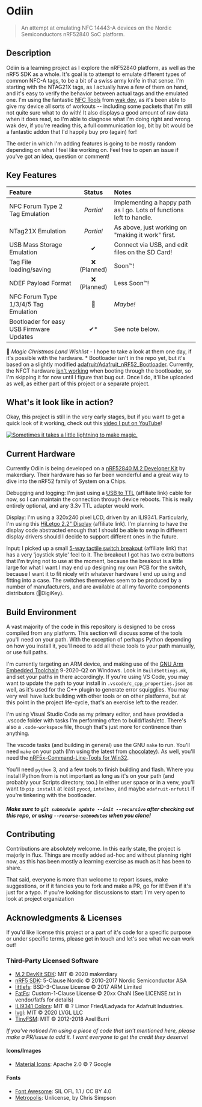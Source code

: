 # Odiin

> An attempt at emulating NFC 14443-A devices on the Nordic Semiconductors nRF52840 SoC platform.

## Description

Odiin is a learning project as I explore the nRF52840 platform, as well as the nRF5 SDK as a whole. It's goal is to attempt to emulate different types of common NFC-A tags, to be a bit of a swiss army knife in that sense. I'm starting with the NTAG21X tags, as I actually have a few of them on hand, and it's easy to verify the behavior between actual tags and the emulated one. I'm using the fantastic [NFC Tools](https://apps.apple.com/us/app/nfc-tools/id1252962749) from [wak dev](https://www.wakdev.com/), as it's been able to give my device all sorts of workouts -- including some packets that I'm still not quite sure what to do with! It also displays a good amount of raw data when it does read, so I'm able to diagnose what I'm doing right and wrong. wak dev, if you're reading this, a full communication log, bit by bit would be a fantastic addon that I'd happily buy pro (again) for!

The order in which I'm adding features is going to be mostly random depending on what I feel like working on. Feel free to open an issue if you've got an idea, question or comment!

## Key Features

|Feature|Status|Notes|
|:-|:-:|:-|
|NFC Forum Type 2 Tag Emulation|*Partial*|Implementing a happy path as I go. Lots of functions left to handle.|
|NTag21X Emulation|*Partial*|As above, just working on "making it work" first.|
|USB Mass Storage Emulation|✔|Connect via USB, and edit files on the SD Card!|
|Tag File loading/saving|❌ (Planned)|Soon™!|
|NDEF Payload Format|❌ (Planned)|Less Soon™!|
|NFC Forum Type 1/3/4/5 Tag Emulation|🎄|*Maybe!*|
|Bootloader for easy USB Firmware Updates|✔*|See note below.

🎄 *Magic Christmas Land Wishlist* - I hope to take a look at them one day, if it's possible with the hardware.
\* Bootloader isn't in the repo yet, but it's based on a slightly modified [adafruit/Adafruit_nRF52_Bootloader](https://github.com/adafruit/Adafruit_nRF52_Bootloader). Currently, the NFCT hardware [isn't working](https://github.com/adafruit/Adafruit_nRF52_Bootloader/issues/150) when booting through the bootloader, so I'm skipping it for now until I figure that bug out. Once I do, it'll be uploaded as well, as either part of this project or a separate project.

## What's it look like in action?

Okay, this project is still in the very early stages, but if you want to get a quick look of it working, check out this [video I put on YouTube](https://youtu.be/bRNZewXajJM)!

[![Sometimes it takes a little lightning to make magic.](http://img.youtube.com/vi/bRNZewXajJM/0.jpg)](http://www.youtube.com/watch?v=bRNZewXajJM "Odiin in very rough action!")

## Current Hardware

Currently Odiin is being developed on a [nRF52840 M.2 Developer Kit](https://store.makerdiary.com/products/nrf52840-m2-developer-kit) by makerdiary. Their hardware has so far been wonderful and a great way to dive into the nRF52 family of System on a Chips.

Debugging and logging: I'm just using a [USB to TTL](https://amzn.to/2OSYcJb) (affiliate link) cable for now, so I can maintain the connection through device reboots. This is really entirely optional, and any 3.3v TTL adapter would work.

Display: I'm using a 320x240 pixel LCD, driven by an ILI9341. Particularly, I'm using this [HiLetgo 2.2" Display](https://www.amazon.com/gp/product/B01CZL6QIQ/ref=as_li_tl?ie=UTF8&tag=cmd0ed-20&camp=1789&creative=9325&linkCode=as2&creativeASIN=B01CZL6QIQ&linkId=e4fa58ed89551ceb71b44a4eca0320d2) (affiliate link). I'm planning to have the display code abstracted enough that I should be able to swap in different display drivers should I decide to support different ones in the future.

Input: I picked up a small [5-way tactile switch breakout](https://amzn.to/3hy9GxS) (affiliate link) that has a very 'joystick style' feel to it. The breakout I got has two extra buttons that I'm trying not to use at the moment, because the breakout is a little large for what I want.I may end up designing my own PCB for the switch, because I want it to fit nicely with whatever hardware I end up using and fitting into a case. The switches themselves seem to be produced by a number of manufacturers, and are available at all my favorite components distributors (💖DigiKey).

## Build Environment

A vast majority of the code in this repository is designed to be cross compiled from any platform. This section will discuss some of the tools you'll need on your path. With the exception of perhaps Python depending on how you install it, you'll need to add all these tools to your path manually, or use full paths.

 I'm currently targeting an ARM device, and making use of the [GNU Arm Embedded Toolchain](https://developer.arm.com/tools-and-software/open-source-software/developer-tools/gnu-toolchain/gnu-rm/downloads) 9-2020-Q2 on Windows. Look in `BuildSettings.mk`, and set your paths in there accordingly. If you're using VS Code, you may want to update the path to your install in `.vscode/c_cpp_properties.json` as well, as it's used for the C++ plugin to generate error squigglies. You may very well have luck building with other tools or on other platforms, but at this point in the project life-cycle, that's an exercise left to the reader.

I'm using Visual Studio Code as my primary editor, and have provided a .vscode folder with tasks I'm performing often to build/flash/etc. There's also a `.code-workspace` file, though that's just more for continence than anything.

The vscode tasks (and building in general) use the GNU `make` to run. You'll need `make` on your path (I'm using the latest from [chocolatey](https://chocolatey.org/packages/make)). As well, you'll need the [nRF5x-Command-Line-Tools for Win32](https://www.nordicsemi.com/Software-and-Tools/Development-Tools/nRF-Command-Line-Tools/Download#infotabs).

You'll need `python` 3, and a few tools to finish building and flash. Where you install Python from is not important as long as it's on your path (and probably your Scripts directory, too.) In either user space or in a venv, you'll want to `pip install` at least `pyocd`, `intelhex`, and maybe `adafruit-nrfutil` if you're tinkering with the bootloader.

##### Make sure to `git submodule update --init --recursive` after checking out this repo, or using `--recurse-submodules` when you clone!

## Contributing

Contributions are absolutely welcome. In this early state, the project is majorly in flux. Things are mostly added ad-hoc and without planning right now, as this has been mostly a learning exercise as much as it has been to share.

That said, everyone is more than welcome to report issues, make suggestions, or if it fancies you to fork and make a PR, go for it! Even if it's just for a typo. If you're looking for discussions to start: I'm very open to look at project organization

## Acknowledgments & Licenses

If you'd like license this project or a part of it's code for a specific purpose or under specific terms, please get in touch and let's see what we can work out!

### Third-Party Licensed Software

- [M.2 DevKit SDK](https://github.com/makerdiary/nrf52840-m2-devkit): MIT © 2020 makerdiary
- [nRF5 SDK](https://developer.nordicsemi.com/): 5-Clause Nordic © 2010-2017 Nordic Semiconductor ASA
- [littlefs](https://github.com/ARMmbed/littlefs): BSD-3-Clause License © 2017 ARM Limited
- [FatFs](http://elm-chan.org/fsw/ff/00index_e.html): Custom-1-Clause License © 20xx ChaN (See LICENSE.txt in vendor/fatfs for details)
- [ILI9341 Colors](https://github.com/adafruit/Adafruit_ILI9341): MIT © ? Limor Fried/Ladyada for Adafruit Industries.
- [lvgl](https://github.com/lvgl/lvgl): MIT © 2020 LVGL LLC
- [TinyFSM](https://github.com/digint/tinyfsm): MIT © 2012-2018 Axel Burri

*If you've noticed I'm using a piece of code that isn't mentioned here, please make a PR/issue to add it. I want everyone to get the credit they deserve!*

#### Icons/Images
- [Material Icons](https://material.io/): Apache 2.0 © ? Google

#### Fonts

- [Font Awesome](https://github.com/FortAwesome/Font-Awesome): SIL OFL 1.1 / CC BY 4.0
- [Metropolis](https://github.com/chrismsimpson/Metropolis): Unlicense, by Chris Simpson
